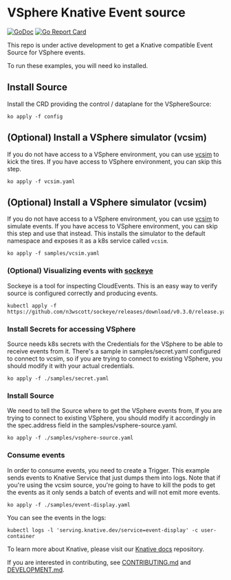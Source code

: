 # VSphere Knative Event source

[![GoDoc](https://godoc.org/knative.dev/sample-controller?status.svg)](https://godoc.org/knative.dev/sample-controller)
[![Go Report Card](https://goreportcard.com/badge/knative/sample-controller)](https://goreportcard.com/report/knative/sample-controller)

This repo is under active development to get a Knative compatible Event Source
for VSphere events.

To run these examples, you will need ko installed.

## Install Source

Install the CRD providing the control / dataplane for the VSphereSource:

```shell
ko apply -f config
```

## (Optional) Install a VSphere simulator (vcsim)

If you do not have access to a VSphere environment, you can use
[vcsim](https://github.com/vmware/govmomi/tree/master/vcsim) to
kick the tires. If you have access to VSphere environment, you
can skip this step.

```shell
ko apply -f vcsim.yaml
```

## (Optional) Install a VSphere simulator (vcsim)

If you do not have access to a VSphere environment, you can use
[vcsim](https://github.com/vmware/govmomi/tree/master/vcsim) to
simulate events. If you have access to VSphere environment, you
can skip this step and use that instead. This installs the
simulator to the default namespace and exposes it as a k8s service
called `vcsim`.

```shell
ko apply -f samples/vcsim.yaml
```

### (Optional) Visualizing events with [sockeye](https://github.com/n3wscott/sockeye)

Sockeye is a tool for inspecting CloudEvents. This is an easy way to verify
source is configured correctly and producing events.

```shell
kubectl apply -f https://github.com/n3wscott/sockeye/releases/download/v0.3.0/release.yaml
```

### Install Secrets for accessing VSphere

Source needs k8s secrets with the Credentials for the VSphere to be able
to receive events from it. There's a sample in samples/secret.yaml configured
to connect to vcsim, so if you are trying to connect to existing VSphere,
you should modify it with your actual credentials.

```
ko apply -f ./samples/secret.yaml
```

### Install Source

We need to tell the Source where to get the VSphere events from,
If you are trying to connect to existing VSphere, you should modify
it accordingly in the spec.address field in the
samples/vsphere-source.yaml.

```
ko apply -f ./samples/vsphere-source.yaml
```

### Consume events

In order to consume events, you need to create a Trigger. This example
sends events to Knative Service that just dumps them into logs. Note
that if you're using the vcsim source, you're going to have to kill
the pods to get the events as it only sends a batch of events and will
not emit more events.

```
ko apply -f ./samples/event-display.yaml
```

You can see the events in the logs:

```
kubectl logs -l 'serving.knative.dev/service=event-display' -c user-container
```

To learn more about Knative, please visit our
[Knative docs](https://github.com/knative/docs) repository.

If you are interested in contributing, see [CONTRIBUTING.md](./CONTRIBUTING.md)
and [DEVELOPMENT.md](./DEVELOPMENT.md).
